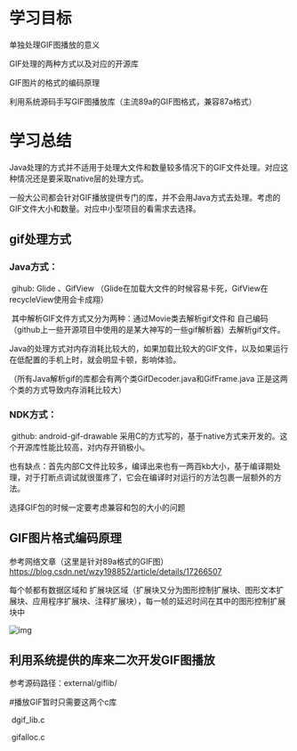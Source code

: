 # 学习目标

单独处理GIF图播放的意义

GIF处理的两种方式以及对应的开源库

GIF图片的格式的编码原理

利用系统源码手写GIF图播放库（主流89a的GIF图格式，兼容87a格式）

# 学习总结

Java处理的方式并不适用于处理大文件和数量较多情况下的GIF文件处理。对应这种情况还是要采取native层的处理方式。

一般大公司都会针对GIF播放提供专门的库，并不会用Java方式去处理。考虑的GIF文件大小和数量。对应中小型项目的看需求去选择。

## gif处理方式

### Java方式：

​    gihub: Glide 、GifView （Glide在加载大文件的时候容易卡死，GifView在recycleView使用会卡成翔）

​    其中解析GIF文件方式又分为两种：通过Movie类去解析gif文件和 自己编码（github上一些开源项目中使用的是某大神写的一些gif解析器）去解析gif文件。

Java的处理方式对内存消耗比较大的，如果加载比较大的GIF文件，以及如果运行在低配置的手机上时，就会明显卡顿，影响体验。 

（所有Java解析gif的库都会有两个类GifDecoder.java和GifFrame.java 正是这两个类的方式导致内存消耗比较大）

### NDK方式：

​    github: android-gif-drawable    采用C的方式写的，基于native方式来开发的。这个开源库性能比较高，对内存开销极小。

也有缺点：首先内部C文件比较多，编译出来也有一两百kb大小，基于编译期处理，对于打断点调试就很蛋疼了，它会在编译时对运行的方法包裹一层额外的方法。

选择GIF包的时候一定要考虑兼容和包的大小的问题

## GIF图片格式编码原理 

参考网络文章（这里是针对89a格式的GIF图） https://blog.csdn.net/wzy198852/article/details/17266507 

每个帧都有数据区域和 扩展块区域（扩展块又分为图形控制扩展块、图形文本扩展块、应用程序扩展块、注释扩展块），每一帧的延迟时间在其中的图形控制扩展块中

![img](file:///private/var/folders/8t/lx2d5qn94dd8yrxqk7mg0q3r0000gn/T/WizNote/eb02f357-7e84-4241-b7c2-1f8d5747c8e1/index_files/57097690.png)

## 利用系统提供的库来二次开发GIF图播放 

参考源码路径：external/giflib/

 \#播放GIF暂时只需要这两个c库

​    dgif_lib.c

​    gifalloc.c